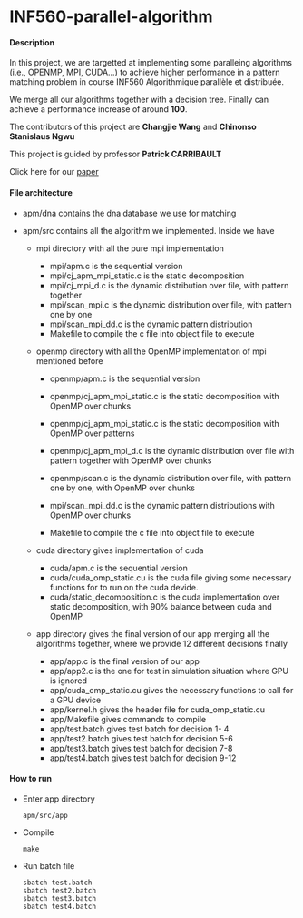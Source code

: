 # INF560-parallel-algorithm

#### Description

In this project, we are targetted at implementing some paralleing algorithms (i.e., OPENMP, MPI, CUDA...) to achieve higher performance in a pattern matching problem in course INF560 Algorithmique parallèle et distribuée. 

We merge all our algorithms together with a decision tree. Finally can achieve a performance increase of around **100**.

The contributors of this project are **Changjie Wang** and **Chinonso Stanislaus Ngwu**

This project is guided by professor **Patrick CARRIBAULT**

Click here for our [paper](INF560.pdf)

#### File architecture

* apm/dna contains the dna database we use for matching

* apm/src contains all the algorithm we implemented. Inside we have

  * mpi directory with all the pure mpi implementation

    * mpi/apm.c is the sequential version
    * mpi/cj_apm_mpi_static.c is the static decomposition
    * mpi/cj_mpi_d.c is the dynamic distribution over file, with pattern together
    * mpi/scan_mpi.c is the dynamic distribution over file, with pattern one by one
    * mpi/scan_mpi_dd.c is the dynamic pattern distribution
    * Makefile to compile the c file into object file to execute

  * openmp directory with all the OpenMP implementation of mpi mentioned before

    * openmp/apm.c is the sequential version
    * openmp/cj_apm_mpi_static.c is the static decomposition with OpenMP over chunks
    * openmp/cj_apm_mpi_static.c is the static decomposition with OpenMP over patterns
    * openmp/cj_apm_mpi_d.c is the dynamic distribution over file with pattern together with OpenMP over chunks
    * openmp/scan.c is the dynamic distribution over file, with pattern one by one, with OpenMP over chunks

    * mpi/scan_mpi_dd.c is the dynamic pattern distributions with OpenMP over chunks
    * Makefile to compile the c file into object file to execute

  * cuda directory gives implementation of cuda

    * cuda/apm.c is the sequential version
    * cuda/cuda_omp_static.cu is the cuda file giving some necessary functions for to run on the cuda devide.
    * cuda/static_decomposition.c is the cuda implementation over static decomposition, with 90% balance between cuda and OpenMP

  * app directory gives the final version of our app merging all the algorithms together, where we provide 12 different decisions finally

    * app/app.c is the final version of our app
    * app/app2.c is the one for test in simulation situation where GPU is ignored
    * app/cuda_omp_static.cu gives the necessary functions to call for a GPU device
    * app/kernel.h gives the header file for cuda_omp_static.cu
    * app/Makefile gives commands to compile
    * app/test.batch gives test batch for decision 1- 4
    * app/test2.batch gives test batch for decision 5-6
    * app/test3.batch gives test batch for decision 7-8
    * app/test4.batch gives test batch for decision 9-12

#### How to run

* Enter app directory

  ```
  apm/src/app
  ```

* Compile

  ```
  make
  ```

* Run batch file

  ```
  sbatch test.batch
  sbatch test2.batch
  sbatch test3.batch
  sbatch test4.batch
  ```

   